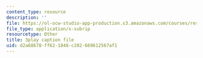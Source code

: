 ```yaml
---
content_type: resource
description: ''
file: https://ol-ocw-studio-app-production.s3.amazonaws.com/courses/res-6-012-introduction-to-probability-spring-2018/d2a68678ff621848c202669612567af1_fBfMIVXc_OM.srt
file_type: application/x-subrip
resourcetype: Other
title: 3play caption file
uid: d2a68678-ff62-1848-c202-669612567af1
---
```

